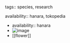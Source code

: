 tags:: species, research

availability:: hanara, tokopedia

- availability:: hanara
- ![image](https://ipfs.io/ipfs/QmSk9cHLiNbgHWNjBLZNpc3x7jG9mzqKwv5SpnvzML8U9H)
- [[flower]]
